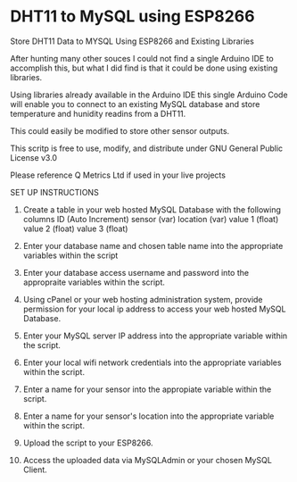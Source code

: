 # DHT11 to MySQL using ESP8266
Store DHT11 Data to MYSQL Using ESP8266 and Existing Libraries

After hunting many other souces I could not find a single Arduino IDE to accomplish this, but what I did find is that it could be done using existing libraries.

Using libraries already available in the Arduino IDE this single Arduino Code will enable you to connect to an existing MySQL database and store temperature and hunidity readins from a DHT11.

This could easily be modified to store other sensor outputs.



This scritp is free to use, modify, and distribute under GNU General Public License v3.0

Please reference Q Metrics Ltd if used in your live projects


SET UP INSTRUCTIONS

1.  Create a table in your web hosted MySQL Database with the following columns
    ID (Auto Increment)
    sensor (var)
    location (var)
    value 1 (float)
    value 2 (float)
    value 3 (float)

  2.  Enter your database name and chosen table name into the appropriate variables within the script

  3.  Enter your database access username and password into the appropraite variables within the script.

  4.  Using cPanel or your web hosting administration system, provide permission for your local ip address to access your web hosted MySQL Database.

  5.  Enter your MySQL server IP address into the appropriate variable within the script.

  6.  Enter your local wifi network credentials into the appropriate variables within the script.

  7.  Enter a name for your sensor into the appropiate variable within the script.

  8.  Enter a name for your sensor's location into the appropriate variable within the script.

  9.  Upload the script to your ESP8266.

  10. Access the uploaded data via MySQLAdmin or your chosen MySQL Client.
